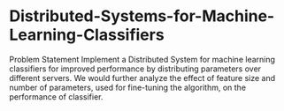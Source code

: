 # Distributed-Systems-for-Machine-Learning-Classifiers

Problem Statement
Implement a Distributed System for machine learning classifiers for improved performance by distributing parameters over different servers. We would further analyze the effect of feature size and number of parameters, used for fine-tuning the algorithm, on the performance of classifier. 
